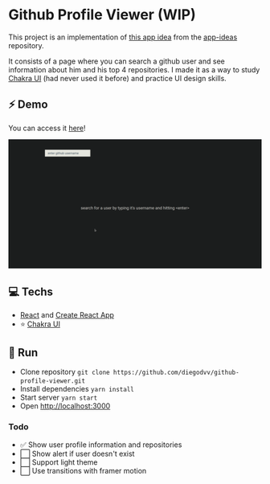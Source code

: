# Github Profile Viewer (WIP)

This project is an implementation of [this app idea](https://github.com/florinpop17/app-ideas/blob/master/Projects/2-Intermediate/GitHub-Profiles.md) from the [app-ideas](https://github.com/florinpop17/app-ideas) repository.

It consists of a page where you can search a github user and see information about him and his top 4 repositories. I made it as a way to study [Chakra UI](https://chakra-ui.com/) (had never used it before) and practice UI design skills.

## ⚡ Demo
You can access it [here](https://github-profile-viewer-diegodvv.netlify.app/)!
<p style="text-align: center;">
  <img src="demo.gif">
</p>

## 💻 Techs

- [React](https://reactjs.org/) and [Create React App](https://create-react-app.dev/)
- ⭐ [Chakra UI](https://chakra-ui.com/)

## 🚀 Run

- Clone repository `git clone https://github.com/diegodvv/github-profile-viewer.git`
- Install dependencies `yarn install`
- Start server `yarn start`
- Open [http://localhost:3000](http://localhost:3000)

### Todo
- :white_check_mark: Show user profile information and repositories
- :white_large_square: Show alert if user doesn't exist
- :white_large_square: Support light theme
- :white_large_square: Use transitions with framer motion